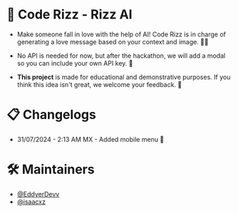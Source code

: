 # 💖 Code Rizz - Rizz AI

- Make someone fall in love with the help of AI! Code Rizz is in charge of generating a love message based on your context and image. 🌹✨

- No API is needed for now, but after the hackathon, we will add a modal so you can include your own API key. 🔐

- **This project** is made for educational and demonstrative purposes. If you think this idea isn't great, we welcome your feedback. 💬

# 📋 Changelogs

- 31/07/2024 - 2:13 AM MX - Added mobile menu 📱

# 🛠️ Maintainers

- [@EddyerDevv](https://github.com/EddyerDevv)
- [@isaacxz](https://github.com/isaacsx)
